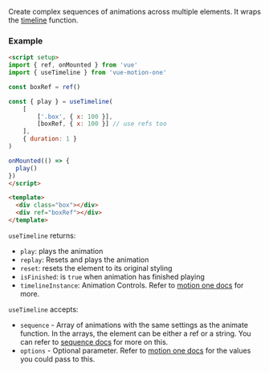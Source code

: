 Create complex sequences of animations across multiple elements. It wraps the [timeline](https://motion.dev/dom/timeline) function.

### Example

```html
<script setup>
import { ref, onMounted } from 'vue'
import { useTimeline } from 'vue-motion-one'

const boxRef = ref()

const { play } = useTimeline(
    [
        ['.box', { x: 100 }],
        [boxRef, { x: 100 }] // use refs too
    ],
    { duration: 1 }
)

onMounted(() => {
  play()
})
</script>

<template>
  <div class="box"></div>
  <div ref="boxRef"></div>
</template>
```

`useTimeline` returns:

-   `play`: plays the animation
-   `replay`: Resets and plays the animation
-   `reset`: resets the element to its original styling
-   `isFinished`: is `true` when animation has finished playing
-   `timelineInstance`: Animation Controls. Refer to [motion one docs](https://motion.dev/dom/controls) for more.

`useTimeline` accepts:

-   `sequence` - Array of animations with the same settings as the animate function. In the arrays, the element can be either a ref or a string. You can refer to [sequence docs](https://motion.dev/dom/timeline#sequence) for more on this.
-   `options` - Optional parameter. Refer to [motion one docs](https://motion.dev/dom/animate#options) for the values you could pass to this.